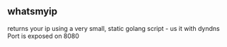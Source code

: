 ## whatsmyip

returns your ip using a very small, static golang script - us it with dyndns
Port is exposed on 8080